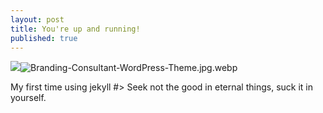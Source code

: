 ```yaml
---
layout: post
title: You're up and running!
published: true
---
```

![]({{site.baseurl}}/_posts/Branding-Consultant-WordPress-Theme.jpg.webp)![Branding-Consultant-WordPress-Theme.jpg.webp]({{site.baseurl}}/_posts/Branding-Consultant-WordPress-Theme.jpg.webp)



 My first time using jekyll
 #> Seek not the good in eternal things, suck it in yourself.